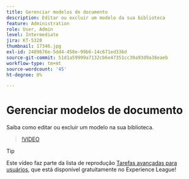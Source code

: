 ```yaml
---
title: Gerenciar modelos de documento
description: Editar ou excluir um modelo da sua biblioteca
feature: Administration
role: User, Admin
level: Intermediate
jira: KT-5328
thumbnail: 17346.jpg
exl-id: 2489676e-5dd4-458e-99b6-14c671ed336d
source-git-commit: 51d1a59999a7132cb6e47351cc39a93d9a38eaeb
workflow-type: tm+mt
source-wordcount: '45'
ht-degree: 0%

---
```


# Gerenciar modelos de documento

Saiba como editar ou excluir um modelo na sua biblioteca.

>[!VIDEO](https://video.tv.adobe.com/v/342567?quality=12&learn=on&hidetitle=true)

>[!TIP]
>
>Este vídeo faz parte da lista de reprodução [Tarefas avançadas para usuários](https://experienceleague.adobe.com/en/playlists/acrobat-sign-perform-advanced-tasks-business-users), que está disponível gratuitamente no Experience League!